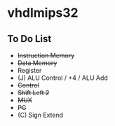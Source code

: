 # vhdlmips32

## To Do List

* ~~Instruction Memory~~
* ~~Data Memory~~
* Register
* (J) ALU Control / +4 / ALU Add
* ~~Control~~
* ~~Shift Left 2~~
* ~~MUX~~
* ~~PC~~
* (C) Sign Extend